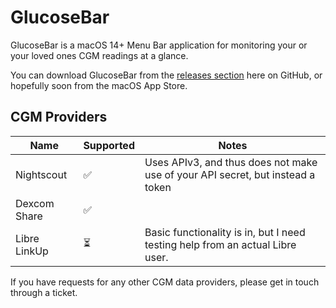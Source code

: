 # GlucoseBar

GlucoseBar is a macOS 14+ Menu Bar application for monitoring your or your loved ones CGM readings at a glance.

You can download GlucoseBar from the [releases section](https://github.com/t1dtools/GlucoseBar/releases) here on GitHub, or hopefully soon from the macOS App Store.

## CGM Providers

Name | Supported | Notes
----|----|----
Nightscout | ✅ | Uses APIv3, and thus does not make use of your API secret, but instead a token
Dexcom Share | ✅ |
Libre LinkUp | ⏳️ | Basic functionality is in, but I need testing help from an actual Libre user.

If you have requests for any other CGM data providers, please get in touch through a ticket.

